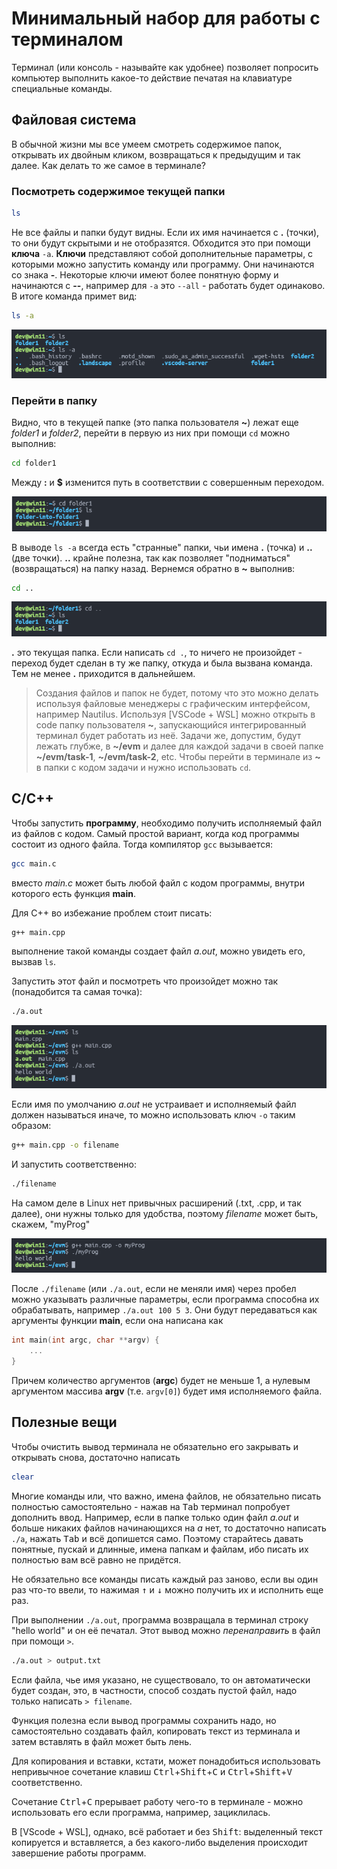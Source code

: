 # Минимальный набор для работы с терминалом

Терминал (или консоль - называйте как удобнее) позволяет попросить компьютер выполнить какое-то действие печатая на клавиатуре специальные команды.

## Файловая система

В обычной жизни мы все умеем смотреть содержимое папок, открывать их двойным кликом, возвращаться к предыдущим и так далее. Как делать то же самое в терминале?

### Посмотреть содержимое текущей папки

```bash
ls
```

Не все файлы и папки будут видны. Если их имя начинается с **.** (точки), то они будут скрытыми и не отобразятся. Обходится это при помощи **ключа** `-a`. **Ключи** представляют собой дополнительные параметры, с которыми можно запустить команду или программу. Они начинаются со знака **-**. Некоторые ключи имеют более понятную форму и начинаются с **--**, например для `-a` это `--all` - работать будет одинаково. В итоге команда примет вид:

```bash
ls -a
```

![ls ls -a example](./images/lsls-a.png)

### Перейти в папку

Видно, что в текущей папке (это папка пользователя **~**) лежат еще _folder1_ и _folder2_, перейти в первую из них при помощи `cd` можно выполнив:

```bash
cd folder1
```

Между **:** и **$** изменится путь в соответствии с совершенным переходом.

![cd local example](./images/cdlocalfolder.png)

В выводе `ls -a` всегда есть "странные" папки, чьи имена **.** (точка) и **..** (две точки). **..** крайне полезна, так как позволяет "подниматься" (возвращаться) на папку назад. Вернемся обратно в **~** выполнив:

```bash
cd ..
```

![cd .. example](./images/cd..example.png)

**.** это текущая папка. Если написать `cd .`, то ничего не произойдет - переход будет сделан в ту же папку, откуда и была вызвана команда. Тем не менее **.** приходится в дальнейшем.

> Создания файлов и папок не будет, потому что это можно делать используя файловые менеджеры с графическим интерфейсом, например Nautilus. Используя [VSCode + WSL] можно открыть в code папку пользователя **~**, запускающийся интегрированный терминал будет работать из неё. Задачи же, допустим, будут лежать глубже, в **~/evm** и далее для каждой задачи в своей папке **~/evm/task-1**, **~/evm/task-2**, etc. Чтобы перейти в терминале из **~** в папки с кодом задачи и нужно использовать `cd`.

## C/C++

Чтобы запустить __программу__, необходимо получить исполняемый файл из файлов с кодом. Самый простой вариант, когда код программы состоит из одного файла. Тогда компилятор `gcc` вызывается:

```bash
gcc main.c
```

вместо _main.c_ может быть любой файл с кодом программы, внутри которого есть функция **main**.

Для C++ во избежание проблем стоит писать:

```bash
g++ main.cpp
```

выполнение такой команды создает файл _a.out_, можно увидеть его, вызвав `ls`.

Запустить этот файл и посмотреть что произойдет можно так (понадобится та самая точка):

```bash
./a.out
``` 

![g++ example](images/g++lite.png)

Если имя по умолчанию _a.out_ не устраивает и исполняемый файл должен называться иначе, то можно использовать ключ `-o` таким образом:

```bash
g++ main.cpp -o filename
```

И запустить соответственно:

```bash
./filename
```

На самом деле в Linux нет привычных расширений (.txt, .cpp, и так далее), они нужны только для удобства, поэтому _filename_ может быть, скажем, "myProg"

![custom filename example](./images/g++-ofilename.png)

После `./filename` (или `./a.out`, если не меняли имя) через пробел можно указывать различные параметры, если программа способна их обрабатывать, например `./a.out 100 5 3`. Они будут передаваться как аргументы функции **main**, если она написана как 
```cpp 
int main(int argc, char **argv) {
    ...
}
``` 
Причем количество аргументов (**argc**) будет не меньше 1, а нулевым аргументом массива **argv** (т.е. `argv[0]`) будет имя исполняемого файла.


## Полезные вещи 

Чтобы очистить вывод терминала не обязательно его закрывать и открывать снова, достаточно написать

```bash
clear
```

Многие команды или, что важно, имена файлов, не обязательно писать полностью самостоятельно - нажав на <kbd>Tab</kbd> терминал попробует дополнить ввод. Например, если в папке только один файл _a.out_ и больше никаких файлов начинающихся на _a_ нет, то достаточно написать `./a`, нажать <kbd>Tab</kbd> и всё допишется само. Поэтому старайтесь давать понятные, пускай и длинные, имена папкам и файлам, ибо писать их полностью вам всё равно не придётся.

Не обязательно все команды писать каждый раз заново, если вы один раз что-то ввели, то нажимая <kbd>&uarr;</kbd> и <kbd>&darr;</kbd> можно получить их и исполнить еще раз. 

При выполнении `./a.out`, программа возвращала в терминал строку "hello world" и он её печатал. Этот вывод можно _перенаправить_ в файл при помощи `>`.

```bash
./a.out > output.txt
```

Если файла, чье имя указано, не существовало, то он автоматически будет создан, это, в частности, способ создать пустой файл, надо только написать `> filename`.

Функция полезна если вывод программы сохранить надо, но самостоятельно создавать файл, копировать текст из терминала и затем вставлять в файл может быть лень.

Для копирования и вставки, кстати, может понадобиться использовать непривычное сочетание клавиш <kbd>Ctrl</kbd>+<kbd>Shift</kbd>+<kbd>C</kbd> и <kbd>Ctrl</kbd>+<kbd>Shift</kbd>+<kbd>V</kbd> соответственно.

Сочетание <kbd>Ctrl</kbd>+<kbd>C</kbd> прерывает работу чего-то в терминале - можно использовать его если программа, например, зациклилась.

В [VScode + WSL], однако, всё работает и без <kbd>Shift</kbd>: выделенный текст копируется и вставляется, а без какого-либо выделения происходит завершение работы программ.